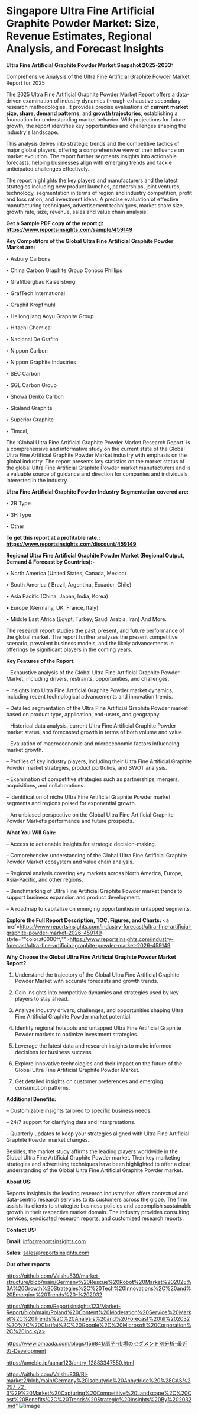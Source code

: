 # Singapore Ultra Fine Artificial Graphite Powder Market: Size, Revenue Estimates, Regional Analysis, and Forecast Insights

<strong>Ultra Fine Artificial Graphite Powder Market Snapshot 2025-2033:</strong>

Comprehensive Analysis of the <a href=https://www.reportsinsights.com/sample/459149>Ultra Fine Artificial Graphite Powder Market</a> Report for 2025

The 2025 Ultra Fine Artificial Graphite Powder Market Report offers a data-driven examination of industry dynamics through exhaustive secondary research methodologies. It provides precise evaluations of <strong>current market size, share, demand patterns</strong>, and <strong>growth trajectories</strong>, establishing a foundation for understanding market behavior. With projections for future growth, the report identifies key opportunities and challenges shaping the industry's landscape.

This analysis delves into strategic trends and the competitive tactics of major global players, offering a comprehensive view of their influence on market evolution. The report further segments insights into actionable forecasts, helping businesses align with emerging trends and tackle anticipated challenges effectively.

The report highlights the key players and manufacturers and the latest strategies including new product launches, partnerships, joint ventures, technology, segmentation in terms of region and industry competition, profit and loss ration, and investment ideas. A precise evaluation of effective manufacturing techniques, advertisement techniques, market share size, growth rate, size, revenue, sales and value chain analysis.

<strong>Get a Sample PDF copy of the report @ <a href=https://www.reportsinsights.com/sample/459149 style=color:#0000ff;>https://www.reportsinsights.com/sample/459149</a></strong>

<strong>Key Competitors of the Global Ultra Fine Artificial Graphite Powder Market are:</strong>

‣ Asbury Carbons

‣ China Carbon Graphite Group Conoco Phillips

‣ Grafitbergbau Kaisersberg

‣ GrafTech International

‣ Graphit Kropfmuhl

‣ Heilongjiang Aoyu Graphite Group

‣ Hitachi Chemical

‣ Nacional De Grafito

‣ Nippon Carbon

‣ Nippon Graphite Industries

‣ SEC Carbon

‣ SGL Carbon Group

‣ Showa Denko Carbon

‣ Skaland Graphite

‣ Superior Graphite

‣ Timcal,

The ‘Global Ultra Fine Artificial Graphite Powder Market Research Report’ is a comprehensive and informative study on the current state of the Global Ultra Fine Artificial Graphite Powder Market industry with emphasis on the global industry. The report presents key statistics on the market status of the global Ultra Fine Artificial Graphite Powder market manufacturers and is a valuable source of guidance and direction for companies and individuals interested in the industry.

<strong>Ultra Fine Artificial Graphite Powder Industry Segmentation covered are:</strong>

‣ 2R Type

‣ 3H Type

‣ Other

<strong>To get this report at a profitable rate.: <a href=https://www.reportsinsights.com/discount/459149 style=color:#0000ff;>https://www.reportsinsights.com/discount/459149</a></strong>

<strong>Regional Ultra Fine Artificial Graphite Powder Market (Regional Output, Demand &amp; Forecast by Countries):-</strong>

• North America (United States, Canada, Mexico)

• South America ( Brazil, Argentina, Ecuador, Chile)

• Asia Pacific (China, Japan, India, Korea)

• Europe (Germany, UK, France, Italy)

• Middle East Africa (Egypt, Turkey, Saudi Arabia, Iran) And More.

The research report studies the past, present, and future performance of the global market. The report further analyzes the present competitive scenario, prevalent business models, and the likely advancements in offerings by significant players in the coming years.

<strong>Key Features of the Report:</strong>

– Exhaustive analysis of the Global Ultra Fine Artificial Graphite Powder Market, including drivers, restraints, opportunities, and challenges.

– Insights into Ultra Fine Artificial Graphite Powder market dynamics, including recent technological advancements and innovation trends.

– Detailed segmentation of the Ultra Fine Artificial Graphite Powder market based on product type, application, end-users, and geography.

– Historical data analysis, current Ultra Fine Artificial Graphite Powder market status, and forecasted growth in terms of both volume and value.

– Evaluation of macroeconomic and microeconomic factors influencing market growth.

– Profiles of key industry players, including their Ultra Fine Artificial Graphite Powder market strategies, product portfolios, and SWOT analysis.

– Examination of competitive strategies such as partnerships, mergers, acquisitions, and collaborations.

– Identification of niche Ultra Fine Artificial Graphite Powder market segments and regions poised for exponential growth.

– An unbiased perspective on the Global Ultra Fine Artificial Graphite Powder Market’s performance and future prospects.

<strong>What You Will Gain:</strong>

– Access to actionable insights for strategic decision-making.

– Comprehensive understanding of the Global Ultra Fine Artificial Graphite Powder Market ecosystem and value chain analysis.

– Regional analysis covering key markets across North America, Europe, Asia-Pacific, and other regions.

– Benchmarking of Ultra Fine Artificial Graphite Powder market trends to support business expansion and product development.

– A roadmap to capitalize on emerging opportunities in untapped segments.

<strong>Explore the Full Report Description, TOC, Figures, and Charts:</strong>
<a href=https://www.reportsinsights.com/industry-forecast/ultra-fine-artificial-graphite-powder-market-2026-459149 style=""color:#0000ff;"">https://www.reportsinsights.com/industry-forecast/ultra-fine-artificial-graphite-powder-market-2026-459149</a>

<strong>Why Choose the Global Ultra Fine Artificial Graphite Powder Market Report?</strong>

1. Understand the trajectory of the Global Ultra Fine Artificial Graphite Powder Market with accurate forecasts and growth trends.

2. Gain insights into competitive dynamics and strategies used by key players to stay ahead.

3. Analyze industry drivers, challenges, and opportunities shaping Ultra Fine Artificial Graphite Powder market potential.

4. Identify regional hotspots and untapped Ultra Fine Artificial Graphite Powder markets to optimize investment strategies.

5. Leverage the latest data and research insights to make informed decisions for business success.

6. Explore innovative technologies and their impact on the future of the Global Ultra Fine Artificial Graphite Powder Market.

7. Get detailed insights on customer preferences and emerging consumption patterns.

<strong>Additional Benefits:</strong>

– Customizable insights tailored to specific business needs.

– 24/7 support for clarifying data and interpretations.

– Quarterly updates to keep your strategies aligned with Ultra Fine Artificial Graphite Powder market changes.

Besides, the market study affirms the leading players worldwide in the Global Ultra Fine Artificial Graphite Powder market. Their key marketing strategies and advertising techniques have been highlighted to offer a clear understanding of the Global Ultra Fine Artificial Graphite Powder market.

<strong><strong>About US</strong>:</strong>

Reports Insights is the leading research industry that offers contextual and data-centric research services to its customers across the globe. The firm assists its clients to strategize business policies and accomplish sustainable growth in their respective market domain. The industry provides consulting services, syndicated research reports, and customized research reports.

<strong>Contact US:</strong>

<p class=><b>Email:</b> <a href=mailto:info@reportsinsights.com>info@reportsinsights.com</a></p>
<p class=><b>Sales:</b> <a href=mailto:sales@reportsinsights.com>sales@reportsinsights.com</a></p>

<strong>Our other reports</strong>

<a href=https://github.com/Vaishu839/market-structure/blob/main/Germany%20Rescue%20Robot%20Market%202025%3A%20Growth%20Strategies%2C%20Tech%20Innovations%2C%20and%20Emerging%20Trends%20-%202032>https://github.com/Vaishu839/market-structure/blob/main/Germany%20Rescue%20Robot%20Market%202025%3A%20Growth%20Strategies%2C%20Tech%20Innovations%2C%20and%20Emerging%20Trends%20-%202032</a>

<a href=https://github.com/Reportsinsights123/Market-Report/blob/main/Poland%20Content%20Moderation%20Service%20Market%2C%20Trends%2C%20Analysis%20and%20Forecast%20till%202032%20%7C%20Clarifai%2C%20Google%2C%20Microsoft%20Corporation%2C%20Inc.>https://github.com/Reportsinsights123/Market-Report/blob/main/Poland%20Content%20Moderation%20Service%20Market%2C%20Trends%2C%20Analysis%20and%20Forecast%20till%202032%20%7C%20Clarifai%2C%20Google%2C%20Microsoft%20Corporation%2C%20Inc.</a>

<a href=https://www.omaada.com/blogs/156841/扇子-市場のセグメント別分析-最近の-Development>https://www.omaada.com/blogs/156841/扇子-市場のセグメント別分析-最近の-Development</a>

<a href=https://ameblo.jp/aanar123/entry-12883347550.html>https://ameblo.jp/aanar123/entry-12883347550.html</a>

<a href=https://github.com/Vaishu839/RI-market2/blob/main/Germany%20Isobutyric%20Anhydride%20%28CAS%2097-72-3%29%20Market%20Capturing%20Competitive%20Landscape%2C%20Cost%20Benefits%2C%20Trends%20Strategic%20Insights%20By%202032.md>https://github.com/Vaishu839/RI-market2/blob/main/Germany%20Isobutyric%20Anhydride%20%28CAS%2097-72-3%29%20Market%20Capturing%20Competitive%20Landscape%2C%20Cost%20Benefits%2C%20Trends%20Strategic%20Insights%20By%202032.md</a>"
![image](https://github.com/user-attachments/assets/63bd0bd1-6ac5-486d-ade2-ff8b280a9044)
